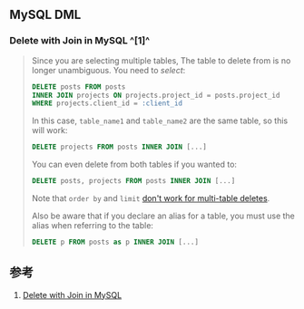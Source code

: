 ﻿## MySQL DML



### Delete with Join in MySQL ^[1]^

> Since you are selecting multiple tables, The table to delete from is no longer unambiguous. You need to *select*:
>
> ```sql
> DELETE posts FROM posts
> INNER JOIN projects ON projects.project_id = posts.project_id
> WHERE projects.client_id = :client_id
> ```
>
> In this case, `table_name1` and `table_name2` are the same table, so this will work:
>
> ```sql
> DELETE projects FROM posts INNER JOIN [...]
> ```
>
> You can even delete from both tables if you wanted to:
>
> ```sql
> DELETE posts, projects FROM posts INNER JOIN [...]
> ```
>
> Note that `order by` and `limit` [don't work for multi-table deletes](http://dev.mysql.com/doc/refman/5.7/en/delete.html).
>
> Also be aware that if you declare an alias for a table, you must use the alias when referring to the table:
>
> ```sql
> DELETE p FROM posts as p INNER JOIN [...]
> ```





## 参考

1. [Delete with Join in MySQL](https://stackoverflow.com/questions/652770/delete-with-join-in-mysql)